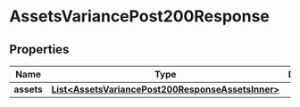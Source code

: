 

# AssetsVariancePost200Response


## Properties

| Name | Type | Description | Notes |
|------------ | ------------- | ------------- | -------------|
|**assets** | [**List&lt;AssetsVariancePost200ResponseAssetsInner&gt;**](AssetsVariancePost200ResponseAssetsInner.md) |  |  |



